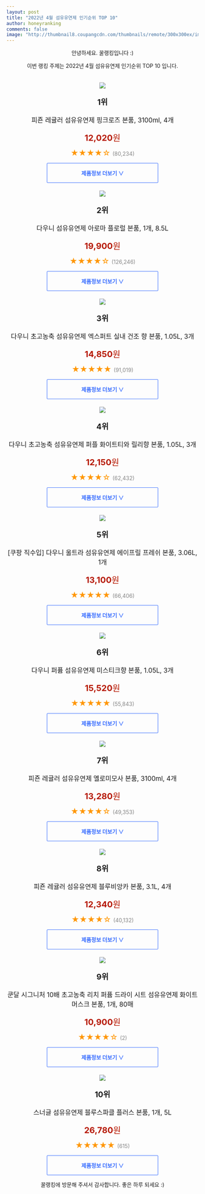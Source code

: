 ```yaml
--- 
layout: post 
title: "2022년 4월 섬유유연제 인기순위 TOP 10" 
author: honeyranking 
comments: false 
image: "http://thumbnail8.coupangcdn.com/thumbnails/remote/300x300ex/image/retail/images/4022517142043-a9c2d0e5-2db8-4f48-87b2-da8381eda253.jpg" 
--- 
```

<p style="text-align: center;">안녕하세요. 꿀랭킹입니다 :)</p> <p style="text-align: center;">이번 랭킹 주제는 2022년 4월 섬유유연제 인기순위 TOP 10 입니다.</p><center><img src="http://thumbnail8.coupangcdn.com/thumbnails/remote/300x300ex/image/retail/images/4022517142043-a9c2d0e5-2db8-4f48-87b2-da8381eda253.jpg" style="margin-top:20px" /></center> <p style="text-align: center; font-size: 20px"><b>1위</b></p> <p style="text-align: center; font-size: 17px">피죤 레귤러 섬유유연제 핑크로즈 본품, 3100ml, 4개</p> <p style="text-align: center;"><span style="color: #b61800; font-size: 22px;"><b>12,020</b>원</span></p> <p style="text-align: center;"><span style="color: #ff9600; font-size: 20px;">★★★★☆ </span><span style="color: #878787;">(80,234)</span></p> <center><a href="https://link.coupang.com/a/mrPVj"> <div style="font-size: 14px; display: inline-block; padding: 15px 90px; color: #346aff; border-radius: 2px; border: 1px solid #346aff; cursor: pointer;"><b>제품정보 더보기 &or;</b></div> </a></center><center><img src="http://thumbnail8.coupangcdn.com/thumbnails/remote/300x300ex/image/vendor_inventory/bff1/1e9ee4794154df86d556dca6ae3b57f7bd0f081149607c22633df2780dfd.jpg" style="margin-top:20px" /></center> <p style="text-align: center; font-size: 20px"><b>2위</b></p> <p style="text-align: center; font-size: 17px">다우니 섬유유연제 아로마 플로럴 본품, 1개, 8.5L</p> <p style="text-align: center;"><span style="color: #b61800; font-size: 22px;"><b>19,900</b>원</span></p> <p style="text-align: center;"><span style="color: #ff9600; font-size: 20px;">★★★★☆ </span><span style="color: #878787;">(126,246)</span></p> <center><a href="https://link.coupang.com/a/mrPVn"> <div style="font-size: 14px; display: inline-block; padding: 15px 90px; color: #346aff; border-radius: 2px; border: 1px solid #346aff; cursor: pointer;"><b>제품정보 더보기 &or;</b></div> </a></center><center><img src="http://thumbnail6.coupangcdn.com/thumbnails/remote/300x300ex/image/retail/images/124924764211683-5d7e3d59-dc33-4197-a116-f5cfeb85d1fd.jpg" style="margin-top:20px" /></center> <p style="text-align: center; font-size: 20px"><b>3위</b></p> <p style="text-align: center; font-size: 17px">다우니 초고농축 섬유유연제 엑스퍼트 실내 건조 향 본품, 1.05L, 3개</p> <p style="text-align: center;"><span style="color: #b61800; font-size: 22px;"><b>14,850</b>원</span></p> <p style="text-align: center;"><span style="color: #ff9600; font-size: 20px;">★★★★★ </span><span style="color: #878787;">(91,019)</span></p> <center><a href="https://link.coupang.com/a/mrPVp"> <div style="font-size: 14px; display: inline-block; padding: 15px 90px; color: #346aff; border-radius: 2px; border: 1px solid #346aff; cursor: pointer;"><b>제품정보 더보기 &or;</b></div> </a></center><center><img src="http://thumbnail9.coupangcdn.com/thumbnails/remote/300x300ex/image/retail/images/314728006668-66320878-b38c-4864-b6e1-16a2cc8c5b74.jpg" style="margin-top:20px" /></center> <p style="text-align: center; font-size: 20px"><b>4위</b></p> <p style="text-align: center; font-size: 17px">다우니 초고농축 섬유유연제 퍼플 화이트티와 릴리향 본품, 1.05L, 3개</p> <p style="text-align: center;"><span style="color: #b61800; font-size: 22px;"><b>12,150</b>원</span></p> <p style="text-align: center;"><span style="color: #ff9600; font-size: 20px;">★★★★☆ </span><span style="color: #878787;">(62,432)</span></p> <center><a href="https://link.coupang.com/a/mrPVv"> <div style="font-size: 14px; display: inline-block; padding: 15px 90px; color: #346aff; border-radius: 2px; border: 1px solid #346aff; cursor: pointer;"><b>제품정보 더보기 &or;</b></div> </a></center><center><img src="http://thumbnail10.coupangcdn.com/thumbnails/remote/300x300ex/image/product/image/vendoritem/2019/07/26/3000072903/26955838-4ec0-4a8f-b430-0db8a876739f.jpg" style="margin-top:20px" /></center> <p style="text-align: center; font-size: 20px"><b>5위</b></p> <p style="text-align: center; font-size: 17px">[쿠팡 직수입] 다우니 울트라 섬유유연제 에이프릴 프레쉬 본품, 3.06L, 1개</p> <p style="text-align: center;"><span style="color: #b61800; font-size: 22px;"><b>13,100</b>원</span></p> <p style="text-align: center;"><span style="color: #ff9600; font-size: 20px;">★★★★★ </span><span style="color: #878787;">(66,406)</span></p> <center><a href="undefined"> <div style="font-size: 14px; display: inline-block; padding: 15px 90px; color: #346aff; border-radius: 2px; border: 1px solid #346aff; cursor: pointer;"><b>제품정보 더보기 &or;</b></div> </a></center><center><img src="http://thumbnail9.coupangcdn.com/thumbnails/remote/300x300ex/image/retail/images/81447876542865-b2de1636-9d42-4236-be96-aad9ff331eb2.jpg" style="margin-top:20px" /></center> <p style="text-align: center; font-size: 20px"><b>6위</b></p> <p style="text-align: center; font-size: 17px">다우니 퍼퓸 섬유유연제 미스티크향 본품, 1.05L, 3개</p> <p style="text-align: center;"><span style="color: #b61800; font-size: 22px;"><b>15,520</b>원</span></p> <p style="text-align: center;"><span style="color: #ff9600; font-size: 20px;">★★★★★ </span><span style="color: #878787;">(55,843)</span></p> <center><a href="https://link.coupang.com/a/mrPVy"> <div style="font-size: 14px; display: inline-block; padding: 15px 90px; color: #346aff; border-radius: 2px; border: 1px solid #346aff; cursor: pointer;"><b>제품정보 더보기 &or;</b></div> </a></center><center><img src="http://thumbnail8.coupangcdn.com/thumbnails/remote/300x300ex/image/retail/images/3977837443524-7a066492-2378-4f01-8d9b-c5613ded9a52.jpg" style="margin-top:20px" /></center> <p style="text-align: center; font-size: 20px"><b>7위</b></p> <p style="text-align: center; font-size: 17px">피죤 레귤러 섬유유연제 옐로미모사 본품, 3100ml, 4개</p> <p style="text-align: center;"><span style="color: #b61800; font-size: 22px;"><b>13,280</b>원</span></p> <p style="text-align: center;"><span style="color: #ff9600; font-size: 20px;">★★★★☆ </span><span style="color: #878787;">(49,353)</span></p> <center><a href="https://link.coupang.com/a/mrPVA"> <div style="font-size: 14px; display: inline-block; padding: 15px 90px; color: #346aff; border-radius: 2px; border: 1px solid #346aff; cursor: pointer;"><b>제품정보 더보기 &or;</b></div> </a></center><center><img src="http://thumbnail7.coupangcdn.com/thumbnails/remote/300x300ex/image/retail/images/3995835474865-f74ee4ee-2896-425c-9b88-9e314a561592.jpg" style="margin-top:20px" /></center> <p style="text-align: center; font-size: 20px"><b>8위</b></p> <p style="text-align: center; font-size: 17px">피죤 레귤러 섬유유연제 블루비앙카 본품, 3.1L, 4개</p> <p style="text-align: center;"><span style="color: #b61800; font-size: 22px;"><b>12,340</b>원</span></p> <p style="text-align: center;"><span style="color: #ff9600; font-size: 20px;">★★★★☆ </span><span style="color: #878787;">(40,132)</span></p> <center><a href="https://link.coupang.com/a/mrPVB"> <div style="font-size: 14px; display: inline-block; padding: 15px 90px; color: #346aff; border-radius: 2px; border: 1px solid #346aff; cursor: pointer;"><b>제품정보 더보기 &or;</b></div> </a></center><center><img src="http://thumbnail7.coupangcdn.com/thumbnails/remote/300x300ex/image/retail/images/2529923459810927-c5f65153-0429-4eda-ba68-3f4f7d9ee174.jpg" style="margin-top:20px" /></center> <p style="text-align: center; font-size: 20px"><b>9위</b></p> <p style="text-align: center; font-size: 17px">쿤달 시그니처 10배 초고농축 리치 퍼퓸 드라이 시트 섬유유연제 화이트머스크 본품, 1개, 80매</p> <p style="text-align: center;"><span style="color: #b61800; font-size: 22px;"><b>10,900</b>원</span></p> <p style="text-align: center;"><span style="color: #ff9600; font-size: 20px;">★★★★☆ </span><span style="color: #878787;">(2)</span></p> <center><a href="https://link.coupang.com/a/mrPVD"> <div style="font-size: 14px; display: inline-block; padding: 15px 90px; color: #346aff; border-radius: 2px; border: 1px solid #346aff; cursor: pointer;"><b>제품정보 더보기 &or;</b></div> </a></center><center><img src="http://thumbnail6.coupangcdn.com/thumbnails/remote/300x300ex/image/rs_quotation_api/hjazigi6/4f2e5003f3234c2c855a8cc18480fb83.jpg" style="margin-top:20px" /></center> <p style="text-align: center; font-size: 20px"><b>10위</b></p> <p style="text-align: center; font-size: 17px">스너글 섬유유연제 블루스파클 플러스 본품, 1개, 5L</p> <p style="text-align: center;"><span style="color: #b61800; font-size: 22px;"><b>26,780</b>원</span></p> <p style="text-align: center;"><span style="color: #ff9600; font-size: 20px;">★★★★★ </span><span style="color: #878787;">(615)</span></p> <center><a href="https://link.coupang.com/a/mrPVG"> <div style="font-size: 14px; display: inline-block; padding: 15px 90px; color: #346aff; border-radius: 2px; border: 1px solid #346aff; cursor: pointer;"><b>제품정보 더보기 &or;</b></div> </a></center> <p style="text-align: center;">꿀랭킹에 방문해 주셔서 감사합니다. 좋은 하루 되세요 :)</p>
